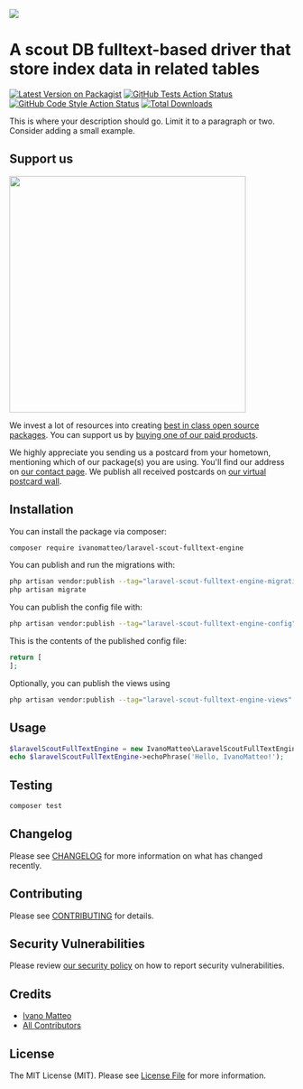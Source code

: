 
[<img src="https://github-ads.s3.eu-central-1.amazonaws.com/support-ukraine.svg?t=1" />](https://supportukrainenow.org)

# A scout DB fulltext-based driver that store index data in related tables

[![Latest Version on Packagist](https://img.shields.io/packagist/v/ivanomatteo/laravel-scout-fulltext-engine.svg?style=flat-square)](https://packagist.org/packages/ivanomatteo/laravel-scout-fulltext-engine)
[![GitHub Tests Action Status](https://img.shields.io/github/workflow/status/ivanomatteo/laravel-scout-fulltext-engine/run-tests?label=tests)](https://github.com/ivanomatteo/laravel-scout-fulltext-engine/actions?query=workflow%3Arun-tests+branch%3Amain)
[![GitHub Code Style Action Status](https://img.shields.io/github/workflow/status/ivanomatteo/laravel-scout-fulltext-engine/Check%20&%20fix%20styling?label=code%20style)](https://github.com/ivanomatteo/laravel-scout-fulltext-engine/actions?query=workflow%3A"Check+%26+fix+styling"+branch%3Amain)
[![Total Downloads](https://img.shields.io/packagist/dt/ivanomatteo/laravel-scout-fulltext-engine.svg?style=flat-square)](https://packagist.org/packages/ivanomatteo/laravel-scout-fulltext-engine)

This is where your description should go. Limit it to a paragraph or two. Consider adding a small example.

## Support us

[<img src="https://github-ads.s3.eu-central-1.amazonaws.com/laravel-scout-fulltext-engine.jpg?t=1" width="419px" />](https://spatie.be/github-ad-click/laravel-scout-fulltext-engine)

We invest a lot of resources into creating [best in class open source packages](https://spatie.be/open-source). You can support us by [buying one of our paid products](https://spatie.be/open-source/support-us).

We highly appreciate you sending us a postcard from your hometown, mentioning which of our package(s) you are using. You'll find our address on [our contact page](https://spatie.be/about-us). We publish all received postcards on [our virtual postcard wall](https://spatie.be/open-source/postcards).

## Installation

You can install the package via composer:

```bash
composer require ivanomatteo/laravel-scout-fulltext-engine
```

You can publish and run the migrations with:

```bash
php artisan vendor:publish --tag="laravel-scout-fulltext-engine-migrations"
php artisan migrate
```

You can publish the config file with:

```bash
php artisan vendor:publish --tag="laravel-scout-fulltext-engine-config"
```

This is the contents of the published config file:

```php
return [
];
```

Optionally, you can publish the views using

```bash
php artisan vendor:publish --tag="laravel-scout-fulltext-engine-views"
```

## Usage

```php
$laravelScoutFullTextEngine = new IvanoMatteo\LaravelScoutFullTextEngine();
echo $laravelScoutFullTextEngine->echoPhrase('Hello, IvanoMatteo!');
```

## Testing

```bash
composer test
```

## Changelog

Please see [CHANGELOG](CHANGELOG.md) for more information on what has changed recently.

## Contributing

Please see [CONTRIBUTING](https://github.com/spatie/.github/blob/main/CONTRIBUTING.md) for details.

## Security Vulnerabilities

Please review [our security policy](../../security/policy) on how to report security vulnerabilities.

## Credits

- [Ivano Matteo](https://github.com/ivanomatteo)
- [All Contributors](../../contributors)

## License

The MIT License (MIT). Please see [License File](LICENSE.md) for more information.
